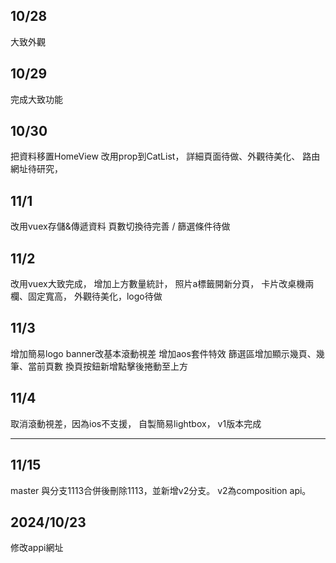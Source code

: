 ## 10/28
大致外觀

## 10/29
完成大致功能

## 10/30
把資料移置HomeView 改用prop到CatList，
詳細頁面待做、外觀待美化、
路由網址待研究，

## 11/1
改用vuex存儲&傳遞資料
頁數切換待完善 / 篩選條件待做

## 11/2
改用vuex大致完成，
增加上方數量統計，
照片a標籤開新分頁，
卡片改桌機兩欄、固定寬高，
外觀待美化，logo待做

## 11/3
增加簡易logo
banner改基本滾動視差
增加aos套件特效
篩選區增加顯示幾頁、幾筆、當前頁數
換頁按鈕新增點擊後捲動至上方

## 11/4
取消滾動視差，因為ios不支援，
自製簡易lightbox，
v1版本完成

_______________________________

## 11/15
master 與分支1113合併後刪除1113，並新增v2分支。
v2為composition api。


## 2024/10/23
修改appi網址
